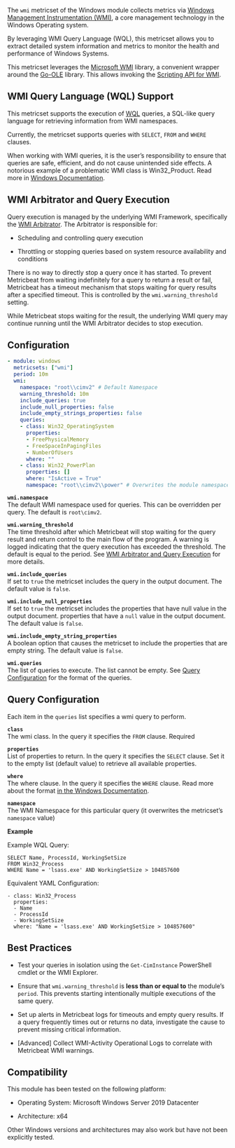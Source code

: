 The `wmi` metricset of the Windows module collects metrics via [Windows
Management Instrumentation
(WMI)](https://learn.microsoft.com/en-us/windows/win32/wmisdk/about-wmi),
a core management technology in the Windows Operating system.

By leveraging WMI Query Language (WQL), this metricset allows you to
extract detailed system information and metrics to monitor the health
and performance of Windows Systems.

This metricset leverages the [Microsoft
WMI](https://github.com/microsoft/wmi) library, a convenient wrapper
around the [Go-OLE](https://github.com/go-ole) library. This allows
invoking the [Scripting API for
WMI](https://learn.microsoft.com/en-us/windows/win32/wmisdk/scripting-api-for-wmi).

## WMI Query Language (WQL) Support

This metricset supports the execution of
[WQL](https://learn.microsoft.com/en-us/windows/win32/wmisdk/wql-sql-for-wmi)
queries, a SQL-like query language for retrieving information from WMI
namespaces.

Currently, the metricset supports queries with `SELECT`, `FROM` and
`WHERE` clauses.

When working with WMI queries, it is the user’s responsibility to ensure
that queries are safe, efficient, and do not cause unintended side
effects. A notorious example of a problematic WMI class is
Win32\_Product. Read more in [Windows
Documentation](https://support.microsoft.com/kb/974524).

## WMI Arbitrator and Query Execution

Query execution is managed by the underlying WMI Framework, specifically
the [WMI
Arbitrator](https://learn.microsoft.com/en-us/troubleshoot/windows-server/system-management-components/new-wmi-arbitrator-behavior-in-windows-server).
The Arbitrator is responsible for:

- Scheduling and controlling query execution

- Throttling or stopping queries based on system resource availability
  and conditions

There is no way to directly stop a query once it has started. To prevent
Metricbeat from waiting indefinitely for a query to return a result or
fail, Metricbeat has a timeout mechanism that stops waiting for query
results after a specified timeout. This is controlled by the
`wmi.warning_threshold` setting.

While Metricbeat stops waiting for the result, the underlying WMI query
may continue running until the WMI Arbitrator decides to stop execution.

## Configuration

```yml
- module: windows
  metricsets: ["wmi"]
  period: 10m
  wmi:
    namespace: "root\\cimv2" # Default Namespace
    warning_threshold: 10m
    include_queries: true
    include_null_properties: false
    include_empty_strings_properties: false
    queries:
    - class: Win32_OperatingSystem
      properties:
      - FreePhysicalMemory
      - FreeSpaceInPagingFiles
      - NumberOfUsers
      where: ""
    - class: Win32_PowerPlan
      properties: []
      where: "IsActive = True"
      namespace: "root\\cimv2\\power" # Overwrites the module namespace in this query
```

**`wmi.namespace`**  
The default WMI namespace used for queries. This can be overridden per
query. The default is `root\cimv2`.

**`wmi.warning_threshold`**  
The time threshold after which Metricbeat will stop waiting for the
query result and return control to the main flow of the program. A
warning is logged indicating that the query execution has exceeded the
threshold. The default is equal to the period. See [WMI Arbitrator and
Query Execution](#wmi-arbitrator-and-query-execution) for more details.

**`wmi.include_queries`**  
If set to `true` the metricset includes the query in the output
document. The default value is `false`.

**`wmi.include_null_properties`**  
If set to `true` the metricset includes the properties that have null
value in the output document. properties that have a `null` value in the
output document. The default value is `false`.

**`wmi.include_empty_string_properties`**  
A boolean option that causes the metricset to include the properties
that are empty string. The default value is `false`.

**`wmi.queries`**  
The list of queries to execute. The list cannot be empty. See [Query
Configuration](#query-configuration) for the format of the queries.

## Query Configuration

Each item in the `queries` list specifies a wmi query to perform.

**`class`**  
The wmi class. In the query it specifies the `FROM` clause. Required

**`properties`**  
List of properties to return. In the query it specifies the `SELECT`
clause. Set it to the empty list (default value) to retrieve all
available properties.

**`where`**  
The where clause. In the query it specifies the `WHERE` clause. Read
more about the format [in the Windows
Documentation](https://learn.microsoft.com/en-us/windows/win32/wmisdk/where-clause).

**`namespace`**  
The WMI Namespace for this particular query (it overwrites the
metricset’s `namespace` value)

**Example**

Example WQL Query:

    SELECT Name, ProcessId, WorkingSetSize
    FROM Win32_Process
    WHERE Name = 'lsass.exe' AND WorkingSetSize > 104857600

Equivalent YAML Configuration:

    - class: Win32_Process
      properties:
      - Name
      - ProcessId
      - WorkingSetSize
      where: "Name = 'lsass.exe' AND WorkingSetSize > 104857600"

## Best Practices

- Test your queries in isolation using the `Get-CimInstance` PowerShell
  cmdlet or the WMI Explorer.

- Ensure that `wmi.warning_threshold` is **less than or equal to** the
  module’s `period`. This prevents starting intentionally multiple
  executions of the same query.

- Set up alerts in Metricbeat logs for timeouts and empty query results.
  If a query frequently times out or returns no data, investigate the
  cause to prevent missing critical information.

- \[Advanced\] Collect WMI-Activity Operational Logs to correlate with
  Metricbeat WMI warnings.

## Compatibility

This module has been tested on the following platform:

- Operating System: Microsoft Windows Server 2019 Datacenter

- Architecture: x64

Other Windows versions and architectures may also work but have not been
explicitly tested.
